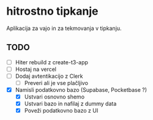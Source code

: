 # hitrostno tipkanje

Aplikacija za vajo in za tekmovanja v tipkanju.

## TODO

- [ ] Hiter rebuild z create-t3-app
- [ ] Hostaj na vercel
- [ ] Dodaj avtentikacijo z Clerk
    - [ ] Preveri ali je vse plačljivo 
- [x] Namisli podatkovno bazo (Supabase, Pocketbase ?)
    - [x] Ustvari osnovno shemo
    - [x] Ustvari bazo in nafilaj z dummy data
    - [x] Poveži podatkovno bazo z UI